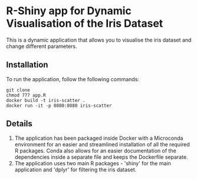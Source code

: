 # R-Shiny app for Dynamic Visualisation of the Iris Dataset

This is a dynamic application that allows you to visualise the iris dataset and change different parameters.

## Installation
To run the application, follow the following commands:

```terminal
git clone
chmod 777 app.R
docker build -t iris-scatter .
docker run -it -p 8080:8080 iris-scatter
```

## Details

1. The application has been packaged inside Docker with a Microconda environment for an easier and streamlined installation of all the required R packages. Conda also allows for an easier documentation of the dependencies inside a separate file and keeps the Dockerfile separate.
2. The application uses two main R packages - 'shiny' for the main application and 'dplyr' for filtering the iris dataset.
